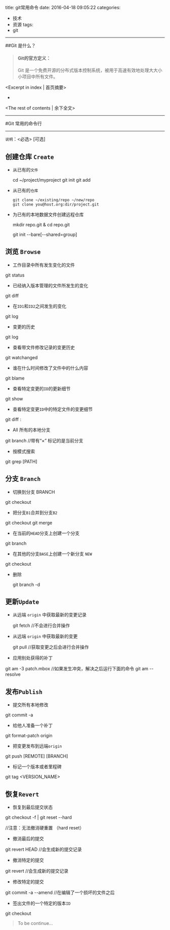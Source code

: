 title: git常用命令
date: 2016-04-18 09:05:22
categories:
- 技术
- 资源
tags:
- git
---


##Git 是什么？

> #### Git的官方定义：
> Git 是一个免费开源的分布式版本控制系统，被用于高速有效地处理大大小小项目中所有文件。

<Excerpt in index | 首页摘要> 
+ <!-- more -->
<The rest of contents | 余下全文>


---

#Git 常用的命令行

---
`说明`：<必选>  [可选]




## **创建仓库 `Create`**
- 从已有的`文件`

    cd ~/project/myproject
    git init 
    git add
 

- 从已有的`仓库`

      git clone ~/existing/repo ~/new/repo 
      git clone you@host.org:dir/project.git
 
- 为已有的本地数据文件创建远程仓库

    mkdir repo.git & cd repo.git 

    git init --bare[--shared=group]      
     




## **浏览 `Browse`**
- 工作目录中所有发生变化的文件
 
 git status
- 已经纳入版本管理的文件所发生的变化
 
 git diff
- 在`ID1`和`ID2`之间发生的变化
 
 git log
   
- 变更的历史
 
 git log
-  查看带文件修改记录的变更历史 
 
 git watchanged
-  谁在什么时间修改了文件中的什么内容 
 
 git blame <FILE> 
-  查看特定变更的`ID`的更新细节 

 git show <ID> 
-  查看特定变更`ID`中的特定文件的变更细节 

 git diff <ID>:<FILE> 
-  All 所有的本地分支 

 git branch  //带有“×” 标记的是当前分支 
-  按模式搜索 
  
 git grep <PATTERN> [PATH]


## **分支 `Branch`**
-  切换到分支 BRANCH 

 git checkout <BRANCH> 
-  把分支`B1`合并到分支`B2` 

 git checkout <B2> 
  git merge <B1> 
-  在当前的`HEAD`分支上创建一个分支 

 git branch <BRANCH>
-  在其他的分支`BASE`上创建一个新分支 `NEW` 

 git checkout <NEW> <BASE>
-  删除 

    git branch -d <BRANCH>

## **更新`Update`**
-  从远端 `origin` 中获取最新的变更记录 

    git fetch //不会进行合并操作 
-  从远端 `origin` 中获取最新的变更 

    git pull //获取变更之后会进行合并操作 

-  应用别处获得的补丁 

 git am -3 patch.mbox 
 //如果发生冲突，解决之后运行下面的命令
 git am --resolve 
## **发布`Publish`**
-  提交所有本地修改 

 git commit -a 
-  给他人准备一个补丁 

 git format-patch origin
-  把变更发布到远端`origin` 

 git push [REMOTE] [BRANCH] 
-  标记一个版本或者里程碑 

 git tag <VERSION_NAME> 
## **恢复`Revert`**
-  恢复到最后提交状态 

 git checkout -f | git reset --hard
    
   //注意：无法撤消硬重置 （hard reset）
-  撤消最后的提交 

 git revert HEAD
     //会生成新的提交记录
-  撤消特定的提交 

 git revert <ID>
     //会生成新的提交记录
-  修改特定的提交 

 git commit -a --amend
     //在编辑了一个损坏的文件之后
-  签出文件的一个特定的版本`ID` 

 git checkout <ID> <FILE>
>To be  continue...
